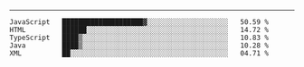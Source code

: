 ---

<!--START_SECTION:waka-->
```text
JavaScript   ████████████████████▓░░░░░░░░░░░░░░░░░░░░   50.59 % 
HTML         ██████░░░░░░░░░░░░░░░░░░░░░░░░░░░░░░░░░░░   14.72 % 
TypeScript   ████▒░░░░░░░░░░░░░░░░░░░░░░░░░░░░░░░░░░░░   10.83 % 
Java         ████▒░░░░░░░░░░░░░░░░░░░░░░░░░░░░░░░░░░░░   10.28 % 
XML          ██░░░░░░░░░░░░░░░░░░░░░░░░░░░░░░░░░░░░░░░   04.71 % 
```
<!--END_SECTION:waka-->


[linkedin]: https://www.linkedin.com/in/mohamed-elh/

